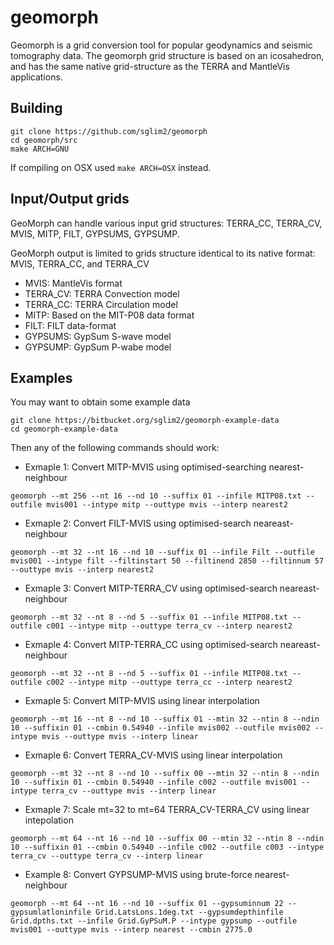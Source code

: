 
# geomorph

Geomorph is a grid conversion tool for popular geodynamics and seismic
tomography data. The geomorph grid structure is based on an icosahedron, and
has the same native grid-structure as the TERRA and MantleVis applications.

## Building
```
git clone https://github.com/sglim2/geomorph
cd geomorph/src
make ARCH=GNU
```
If compiling on OSX used ```make ARCH=OSX``` instead.


## Input/Output grids
GeoMorph can handle various input grid structures: TERRA_CC, TERRA_CV, MVIS, MITP, FILT, GYPSUMS, GYPSUMP.

GeoMorph output is limited to grids structure identical to its native format: MVIS, TERRA_CC, and TERRA_CV


 * MVIS: MantleVis format
 * TERRA_CV: TERRA Convection model
 * TERRA_CC: TERRA Circulation model
 * MITP: Based on the MIT-P08 data format
 * FILT: FILT data-format
 * GYPSUMS: GypSum S-wave model
 * GYPSUMP: GypSum P-wabe model

## Examples

You may want to obtain some example data
```
git clone https://bitbucket.org/sglim2/geomorph-example-data
cd geomorph-example-data
```
Then any of the following commands should work:

 * Exmaple 1: Convert MITP-MVIS using optimised-searching nearest-neighbour
```
geomorph --mt 256 --nt 16 --nd 10 --suffix 01 --infile MITP08.txt --outfile mvis001 --intype mitp --outtype mvis --interp nearest2
```
 * Exmaple 2: Convert FILT-MVIS using optimised-search neareast-neighbour
```
geomorph --mt 32 --nt 16 --nd 10 --suffix 01 --infile Filt --outfile mvis001 --intype filt --filtinstart 50 --filtinend 2850 --filtinnum 57 --outtype mvis --interp nearest2
```
 * Exmaple 3: Convert MITP-TERRA_CV using optimised-search neareast-neighbour
```
geomorph --mt 32 --nt 8 --nd 5 --suffix 01 --infile MITP08.txt --outfile c001 --intype mitp --outtype terra_cv --interp nearest2
```
 * Exmaple 4: Convert MITP-TERRA_CC using optimised-search neareast-neighbour
```
geomorph --mt 32 --nt 8 --nd 5 --suffix 01 --infile MITP08.txt --outfile c002 --intype mitp --outtype terra_cc --interp nearest2
```
 *  Exmaple 5: Convert MITP-MVIS using linear interpolation
```
geomorph --mt 16 --nt 8 --nd 10 --suffix 01 --mtin 32 --ntin 8 --ndin 10 --suffixin 01 --cmbin 0.54940 --infile mvis002 --outfile mvis002 --intype mvis --outtype mvis --interp linear
```
 * Exmaple 6: Convert TERRA_CV-MVIS using linear interpolation
```
geomorph --mt 32 --nt 8 --nd 10 --suffix 00 --mtin 32 --ntin 8 --ndin 10 --suffixin 01 --cmbin 0.54940 --infile c002 --outfile mvis001 --intype terra_cv --outtype mvis --interp linear
```
 *  Exmaple 7: Scale mt=32 to mt=64 TERRA_CV-TERRA_CV using linear intepolation
```
geomorph --mt 64 --nt 16 --nd 10 --suffix 00 --mtin 32 --ntin 8 --ndin 10 --suffixin 01 --cmbin 0.54940 --infile c002 --outfile c003 --intype terra_cv --outtype terra_cv --interp linear
```
 * Example 8: Convert GYPSUMP-MVIS using brute-force nearest-neighbour
```
geomorph --mt 64 --nt 16 --nd 10 --suffix 01 --gypsuminnum 22 --gypsumlatloninfile Grid.LatsLons.1deg.txt --gypsumdepthinfile Grid.dpths.txt --infile Grid.GyPSuM.P --intype gypsump --outfile mvis001 --outtype mvis --interp nearest --cmbin 2775.0
```


